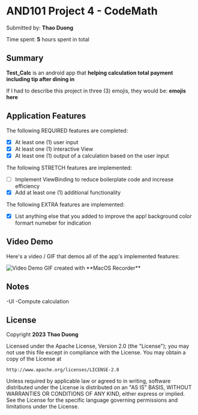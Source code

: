 # AND101 Project 4 - CodeMath

Submitted by: **Thao Duong**

Time spent: **5** hours spent in total

## Summary

**Test_Calc** is an android app that **helping calculation total payment including tip after dining in**

If I had to describe this project in three (3) emojis, they would be: **emojis here**

## Application Features

<!-- (This is a comment) Please be sure to change the [ ] to [x] for any features you completed.  If a feature is not checked [x], you might miss the points for that item! -->

The following REQUIRED features are completed:

- [x] At least one (1) user input
- [x] At least one (1) interactive View
- [x] At least one (1) output of a calculation based on the user input

The following STRETCH features are implemented:

- [ ] Implement ViewBinding to reduce boilerplate code and increase efficiency
- [x] Add at least one (1) additional functionality

The following EXTRA features are implemented:

- [x] List anything else that you added to improve the app!
      background color
      formart numeber for indication

## Video Demo

Here's a video / GIF that demos all of the app's implemented features:

<img src='https://github.com/liceyoung/AND101_project4/blob/main/testcalc.gif' title='Video Demo' width='' alt='Video Demo'/>
GIF created with **MacOS Recorder**


## Notes
-UI
-Compute calculation
## License

Copyright **2023** **Thao Duong**

Licensed under the Apache License, Version 2.0 (the "License");
you may not use this file except in compliance with the License.
You may obtain a copy of the License at

    http://www.apache.org/licenses/LICENSE-2.0

Unless required by applicable law or agreed to in writing, software
distributed under the License is distributed on an "AS IS" BASIS,
WITHOUT WARRANTIES OR CONDITIONS OF ANY KIND, either express or implied.
See the License for the specific language governing permissions and
limitations under the License.
